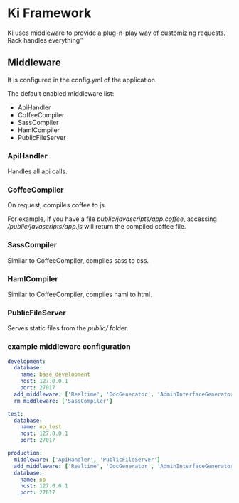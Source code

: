 # Ki Framework

Ki uses middleware to provide a plug-n-play way of customizing requests.
Rack handles everything™

## Middleware

It is configured in the config.yml of the application.

The default enabled middleware list:

* ApiHandler
* CoffeeCompiler
* SassCompiler
* HamlCompiler
* PublicFileServer

### ApiHandler

Handles all api calls.

### CoffeeCompiler

On request, compiles coffee to js.

For example, if you have a file *public/javascripts/app.coffee*, accessing
*/public/javascripts/app.js* will return the compiled coffee file.

### SassCompiler

Similar to CoffeeCompiler, compiles sass to css.

### HamlCompiler

Similar to CoffeeCompiler, compiles haml to html.

### PublicFileServer

Serves static files from the *public/* folder.

### example middleware configuration

```yml
development:
  database:
    name: base_development
    host: 127.0.0.1
    port: 27017
  add_middleware: ['Realtime', 'DocGenerator', 'AdminInterfaceGenerator']
  rm_middleware: ['SassCompiler']

test:
  database:
    name: np_test
    host: 127.0.0.1
    port: 27017

production:
  middleware: ['ApiHandler', 'PublicFileServer']
  add_middleware: ['Realtime', 'DocGenerator', 'AdminInterfaceGenerator']
  database:
    name: np
    host: 127.0.0.1
    port: 27017
```
